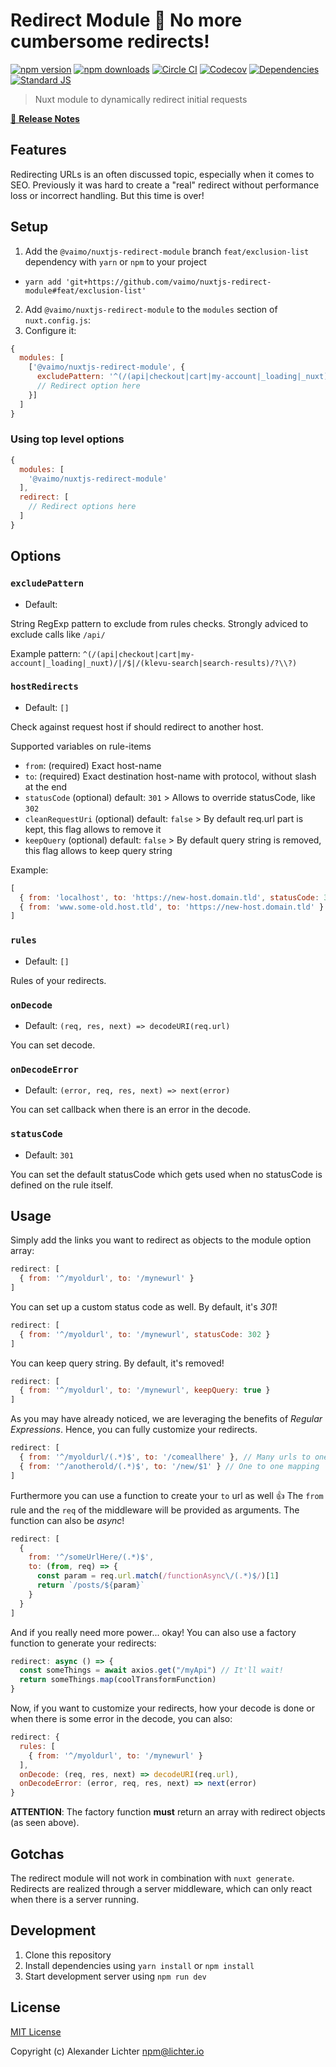 # Redirect Module 🔀 No more **cumbersome** redirects!

[![npm version][npm-version-src]][npm-version-href]
[![npm downloads][npm-downloads-src]][npm-downloads-href]
[![Circle CI][circle-ci-src]][circle-ci-href]
[![Codecov][codecov-src]][codecov-href]
[![Dependencies][david-dm-src]][david-dm-href]
[![Standard JS][standard-js-src]][standard-js-href]

> Nuxt module to dynamically redirect initial requests

[📖 **Release Notes**](./CHANGELOG.md)

## Features

Redirecting URLs is an often discussed topic, especially when it comes to
SEO. Previously it was hard to create a "real" redirect without performance
loss or incorrect handling. But this time is over!

## Setup

1. Add the `@vaimo/nuxtjs-redirect-module` branch `feat/exclusion-list` dependency with `yarn` or `npm` to your project
  - `yarn add 'git+https://github.com/vaimo/nuxtjs-redirect-module#feat/exclusion-list'`
2. Add `@vaimo/nuxtjs-redirect-module` to the `modules` section of `nuxt.config.js`:
3. Configure it:

```js
{
  modules: [
    ['@vaimo/nuxtjs-redirect-module', {
      excludePattern: '^(/(api|checkout|cart|my-account|_loading|_nuxt)/|/$|/(klevu-search|search-results)/?\\?)',
      // Redirect option here
    }]
  ]
}
```

### Using top level options

```js
{
  modules: [
    '@vaimo/nuxtjs-redirect-module'
  ],
  redirect: [
    // Redirect options here
  ]
}
```

## Options

### `excludePattern`

- Default: ` `

String RegExp pattern to exclude from rules checks. Strongly adviced to exclude calls like `/api/`

Example pattern: `^(/(api|checkout|cart|my-account|_loading|_nuxt)/|/$|/(klevu-search|search-results)/?\\?)`

### `hostRedirects`

- Default: `[]`

Check against request host if should redirect to another host.

Supported variables on rule-items
- `from`: (required) Exact host-name
- `to`: (required) Exact destination host-name with protocol, without slash at the end
- `statusCode` (optional) default: `301` > Allows to override statusCode, like `302`
- `cleanRequestUri` (optional) default: `false` > By default req.url part is kept, this flag allows to remove it
- `keepQuery` (optional) default: `false` > By default query string is removed, this flag allows to keep query string

Example:
```javascript
[
  { from: 'localhost', to: 'https://new-host.domain.tld', statusCode: 302, cleanRequestUri: true },
  { from: 'www.some-old.host.tld', to: 'https://new-host.domain.tld' }
]
```
### `rules`

- Default: `[]`

Rules of your redirects.

### `onDecode`

- Default: `(req, res, next) => decodeURI(req.url)`

You can set decode.

### `onDecodeError`

- Default: `(error, req, res, next) => next(error)`

You can set callback when there is an error in the decode.

### `statusCode`

- Default: `301`

You can set the default statusCode which gets used when no statusCode is defined on the rule itself.

## Usage

Simply add the links you want to redirect as objects to the module option array:

```js
redirect: [
  { from: '^/myoldurl', to: '/mynewurl' }
]
```

You can set up a custom status code as well. By default, it's *301*!

```js
redirect: [
  { from: '^/myoldurl', to: '/mynewurl', statusCode: 302 }
]
```

You can keep query string. By default, it's removed!

```js
redirect: [
  { from: '^/myoldurl', to: '/mynewurl', keepQuery: true }
]
```

As you may have already noticed, we are leveraging the benefits of
*Regular Expressions*. Hence, you can fully customize your redirects.

```js
redirect: [
  { from: '^/myoldurl/(.*)$', to: '/comeallhere' }, // Many urls to one
  { from: '^/anotherold/(.*)$', to: '/new/$1' } // One to one mapping
]
```

Furthermore you can use a function to create your `to` url as well :+1:
The `from` rule and the `req` of the middleware will be provided as arguments.
The function can also be *async*!

```js
redirect: [
  {
    from: '^/someUrlHere/(.*)$',
    to: (from, req) => {
      const param = req.url.match(/functionAsync\/(.*)$/)[1]
      return `/posts/${param}`
    }
  }
]
```

And if you really need more power... okay! You can also use a factory function
to generate your redirects:

```js
redirect: async () => {
  const someThings = await axios.get("/myApi") // It'll wait!
  return someThings.map(coolTransformFunction)
}
```

Now, if you want to customize your redirects, how your decode is done
or when there is some error in the decode, you can also:

```js
redirect: {
  rules: [
    { from: '^/myoldurl', to: '/mynewurl' }
  ],
  onDecode: (req, res, next) => decodeURI(req.url),
  onDecodeError: (error, req, res, next) => next(error)
}
```

**ATTENTION**: The factory function **must** return an array with redirect
objects (as seen above).

## Gotchas

The redirect module will not work in combination with `nuxt generate`.
Redirects are realized through a server middleware, which can only react when there is a server running.

## Development

1. Clone this repository
2. Install dependencies using `yarn install` or `npm install`
3. Start development server using `npm run dev`

## License

[MIT License](./LICENSE)

Copyright (c) Alexander Lichter <npm@lichter.io>

<!-- Badges -->
[npm-version-src]: https://img.shields.io/npm/dt/@nuxtjs/redirect-module.svg?style=flat-square
[npm-version-href]: https://npmjs.com/package/@nuxtjs/redirect-module
[npm-downloads-src]: https://img.shields.io/npm/v/@nuxtjs/redirect-module/latest.svg?style=flat-square
[npm-downloads-href]: https://npmjs.com/package/@nuxtjs/redirect-module
[circle-ci-src]: https://img.shields.io/circleci/project/github/nuxt-community/redirect-module.svg?style=flat-square
[circle-ci-href]: https://circleci.com/gh/nuxt-community/redirect-module
[codecov-src]: https://img.shields.io/codecov/c/github/nuxt-community/redirect-module.svg?style=flat-square
[codecov-href]: https://codecov.io/gh/nuxt-community/redirect-module
[david-dm-src]: https://david-dm.org/nuxt-community/redirect-module/status.svg?style=flat-square
[david-dm-href]: https://david-dm.org/nuxt-community/redirect-module
[standard-js-src]: https://img.shields.io/badge/code_style-standard-brightgreen.svg?style=flat-square
[standard-js-href]: https://standardjs.com
